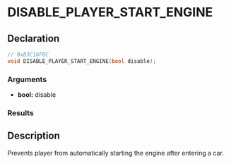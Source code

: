 # DISABLE_PLAYER_START_ENGINE

## Declaration
```cpp
// 0xB3C16F8C
void DISABLE_PLAYER_START_ENGINE(bool disable);
```

### Arguments
- **bool:** disable

### Results

## Description
Prevents player from automatically starting the engine after entering a car.